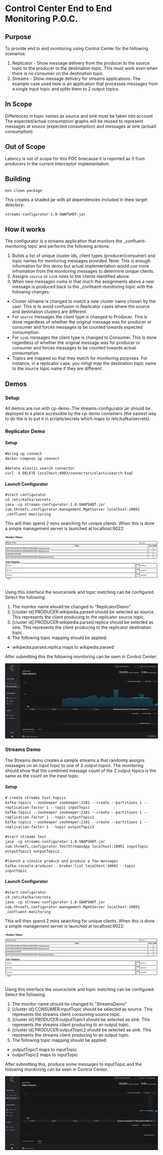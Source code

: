 Control Center End to End Monitoring P.O.C.
=================

## Purpose ##

To provide end to end monitoring using Control Center for the following scenarios:

1. Replicator - Show message delivery from the producer to the source topic to the producer to the destination topic. This must work even when there is no consumer on the destination topic.
2. Streams - Show message delivery for streams applications. The example case used here is an application that processes messages from a single input topic and splits them to 2 output topics.

## In Scope ##

Differences in topic names as source and sink must be taken into account
The expected/actual consumption graphs will be reused to represent messages at source (expected consumption) and messages at sink (actualt consumption)

## Out of Scope ##

Latency is out of scope for this POC bnecause it is reported as 0 from producers in the current interceptor implementation.

## Building ##

```
mvn clean package
```

This creates a shaded jar with all dependencies included in thew target directory:

```
streams-configurator-1.0-SNAPSHOT.jar
```

## How it works ##

The configurator is a streams application that monitors the _confluent-monitoring topic and performs the following actions:

1. Builds a list of unique cluster ids, client types (producer/consumer) and topic names for monitoring messages provided. Note: This is enough information for this demo but actual implementation would use more infromation from the monitoring messages to determine unique clients.
2. Assigns `source` or `sink` roles to the clients identified above. 
3. When new messages come in that much the assignments above a new message is produced back to the _confluent-monitoring topic with the following changes:
  * Cluster id/name is changed to match a new cluster name chosen by the user. This is to avoid confusion in Replicator cases where the source and destination clusters are different.
  * For `source` messages the client type is changed to Producer. This is done regardless of whether the original message was for producer or consumer and forces messages to be counted towards expected consumption.
  * For `sink` messages the client type is changed to Consumer. This is done regardless of whether the original message was for producer or consumer and forces messages to be counted towards actual consumption.
  * Topics are mapped so that they match for monitoring purposes. For instance, in a replicator case, you mihgt map the destination topic name to the source topic name if they are different.   

## Demos ##

### Setup ###

All demos are run with cp-demo. The streams-configurator jar should be deployed to a place accessible by the cp-demo containers (the easiest way to do the is to put it in scripts/secrets which maps to /etc/kafka/secrets).

### Replicator Demo ###

#### Setup ###

```
#bring up connect
docker-compose up connect

#delete elastic search connector
curl -X DELETE localhost:8083/connectors/elasticsearch-ksql
```

#### Launch Configurator #####

```
#start configurator
cd /etc/kafka/secrets
java -cp streams-configurator-1.0-SNAPSHOT.jar com.threefi.configurator.management.MgmtServer localhost:10091 _confluent-monitoring
```

This will then spend 2 mins searching for unique clients. When this is done a simple management server is launched at localhost:9022:

![alt text](img/monitor_maker.png "Monitor maker")

Using this interface the source/sink and topic matching can be configured. Select the following:

1. The monitor name should be changed to "ReplicatorDemo"
2. \[cluster id\]:PRODUCER:wikipedia.parsed should be selected as source. This represents the client producing to the replicator source topic.
3. \[cluster id\]:PRODUCER:wikipedia.parsed.replica should be selected as sink. This represents the client producing to the replicator destination topic.
4. The following topic mapping should be applied:
  * wikipedia.parsed.replica maps to wikipedia.parsed
  
After submitting this the following monitoring can be seen in Control Center:

 ![alt text](img/replicatorDemo.png "Replicator Demo")


### Streams Demo ###

The Streams demo creates a sample streams a that randomly assigns messages on an input topic to one of 2 output topics. The monitoring should show that the combined message count of the 2 output topics is the same as the count on the input topic.

#### Setup ###

```
# create streams test topics
kafka-topics --zookeeper zookeeper:2181 --create --partitions 1 --replication-factor 1 --topic inputTopic
kafka-topics --zookeeper zookeeper:2181 --create --partitions 1 --replication-factor 1 --topic outputTopic1
kafka-topics --zookeeper zookeeper:2181 --create --partitions 1 --replication-factor 1 --topic outputTopic2

#start streams test
java -cp streams-configurator-1.0-SNAPSHOT.jar com.threefi.configurator.TestStreamsApp localhost:10091 inputTopic outputTopic1 outputTopic2

#launch a console produce and produce a few messages
kafka-console-producer --broker-list localhost:10091 --topic inputTopic

```

#### Launch Configurator #####

```
#start configurator
cd /etc/kafka/secrets
java -cp streams-configurator-1.0-SNAPSHOT.jar com.threefi.configurator.management.MgmtServer localhost:10091 _confluent-monitoring
```

This will then spend 2 mins searching for unique clients. When this is done a simple management server is launched at localhost:9022:

![alt text](img/monitor_maker.png "Monitor maker")

Using this interface the source/sink and topic matching can be configured. Select the following:

1. The monitor name should be changed to "StreamsDemo"
2. \[cluster id\]:CONSUMER:inputTopic should be selected as source. This represents the streams client consuming source topic.
3. \[cluster id\]:PRODUCER:outputTopic1 should be selected as sink. This represents the streams client producing to an output topic.
4. \[cluster id\]:PRODUCER:outputTopic2 should be selected as sink. This represents the streams client producing to an output topic.
4. The following topic mapping should be applied:
  * outputTopic1 maps to inputTopic
  * outputTopic2 maps to inputTopic
  
After submitting this, produce some messages to inputTopic and the following monitoring can be seen in Control Center:

 ![alt text](img/streamsDemo.png "Streams Demo")



